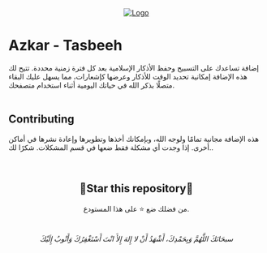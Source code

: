 <div align=center>
       <a href="https://itaha.fun/">
              <img src="[https://user-images.githubusercontent.com/48678280/174642913-baa71a47-0edc-4678-a532-a3b9099dfb6d.png](https://ibb.co/mRPK6b5)" alt="Logo">
       </a>

<br>
</div>

# Azkar - Tasbeeh
إضافة تساعدك على التسبيح وحفظ الأذكار الإسلامية بعد كل فترة زمنية محددة. تتيح لك هذه الإضافة إمكانية تحديد الوقت للأذكار وعرضها كإشعارات، مما يسهل عليك البقاء متصلًا بذكر الله في حياتك اليومية أثناء استخدام متصفحك.
<br>
<br>
## Contributing
هذه الإضافة مجانية تمامًا ولوجه الله، وبإمكانك أخذها وتطويرها وإعادة نشرها في أماكن أخرى. إذا وجدت أي مشكلة فقط ضعها في قسم المشكلات. شكرًا لك..
<br>
<div align=center>
  <br>
<h2>🌟Star this repository🌟</h2>
من فضلك ضع ⭐️ على هذا المستودع.

</div>


<br>
<h6 align="center">سبحَانَكَ اللَّهُمَّ وَبِحَمْدِكَ، أَشْهَدُ أَنْ لا إِلهَ إِلأَ انْتَ أَسْتَغْفِرُكَ وَأَتْوبُ إِلَيْكَ</h6>
